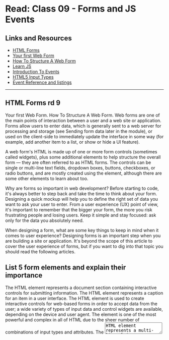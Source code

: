 # Read: Class 09 - Forms and JS Events

## Links and Resources

- [HTML Forms](https://developer.mozilla.org/en-US/docs/Learn/Forms)
- [Your first Web Form](https://developer.mozilla.org/en-US/docs/Learn/Forms/Your_first_form)
- [ How To Structure A Web Form](https://developer.mozilla.org/en-US/docs/Learn/Forms/How_to_structure_a_web_form)
- [Learn JS](https://developer.mozilla.org/en-US/docs/Learn/JavaScript)
- [Introduction To Events](https://developer.mozilla.org/en-US/docs/Learn/JavaScript/Building_blocks/Events)
- [HTML5 Input Types](https://developer.mozilla.org/en-US/docs/Learn/Forms/HTML5_input_types)
- [Event Reference and listings](https://developer.mozilla.org/en-US/docs/Web/Events)

<hr>

## HTML Forms rd 9

Your first Web Form. How To Structure A Web Form.
Web forms are one of the main points of interaction between a user and a web site or application. Forms allow users to enter data, which is generally sent to a web server for processing and storage (see Sending form data later in the module), or used on the client-side to immediately update the interface in some way (for example, add another item to a list, or show or hide a UI feature).

A web form's HTML is made up of one or more form controls (sometimes called widgets), plus some additional elements to help structure the overall form — they are often referred to as HTML forms. The controls can be single or multi-line text fields, dropdown boxes, buttons, checkboxes, or radio buttons, and are mostly created using the element, although there are some other elements to learn about too.

Why are forms so important in web development? Before starting to code, it's always better to step back and take the time to think about your form. Designing a quick mockup will help you to define the right set of data you want to ask your user to enter. From a user experience (UX) point of view, it's important to remember that the bigger your form, the more you risk frustrating people and losing users. Keep it simple and stay focused: ask only for the data you absolutely need.

When designing a form, what are some key things to keep in mind when it comes to user experience? Designing forms is an important step when you are building a site or application. It's beyond the scope of this article to cover the user experience of forms, but if you want to dig into that topic you should read the following articles.

## List 5 form elements and explain their importance

The HTML element represents a document section containing interactive controls for submitting information.
The HTML element represents a caption for an item in a user interface.
The HTML element is used to create interactive controls for web-based forms in order to accept data from the user; a wide variety of types of input data and control widgets are available, depending on the device and user agent. The element is one of the most powerful and complex in all of HTML due to the sheer number of combinations of input types and attributes.
The <textarea> HTML element represents a multi-line plain-text editing control, useful when you want to allow users to enter a sizeable amount of free-form text, for example a comment on a review or feedback form.
The HTML element is an interactive element activated by a user with a mouse, keyboard, finger, voice command, or other assistive technology. Once activated, it then performs a programmable action, such as submitting a form or opening a dialog.

## Learn JS

### Introduction To Events

How would you describe events to a non-technical friend? Events are actions or occurrences that happen in the system you are programming, which the system tells you about so your code can react to them. For example, if the user clicks a button on a webpage, you might want to react to that action by displaying an information box. In this article, we discuss some important concepts surrounding events, and look at how they work in browsers. This won't be an exhaustive study; just what you need to know at this stage.

When using the addEventListener() method, what 2 arguments will you need to provide? The method addEventListener() works by adding a function, or an object that implements EventListener, to the list of event listeners for the specified event type on the EventTarget on which it's called. If the function or object is already in the list of event listeners for this target, the function or object is not added a second time.

Describe the event object. Why is the target within the event object useful? Sometimes, inside an event handler function, you'll see a parameter specified with a name such as event, evt, or e. This is called the event object, and it is automatically passed to event handlers to provide extra features and information. For example, let's rewrite our random color example again slightly: What is the difference between event bubbling and event capturing? Event bubbling and capture are terms that describe phases in how the browser handles events targeted at nested elements.

<hr>
